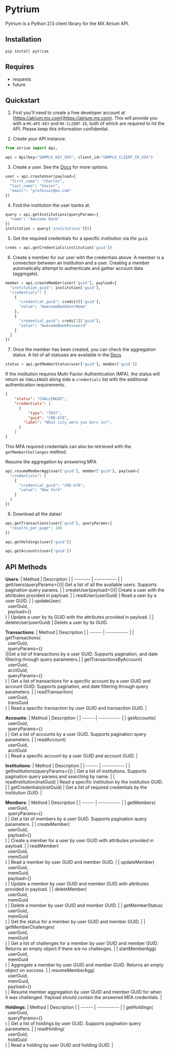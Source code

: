 Pytrium
=======

Pytrium is a Python 2/3 client library for the MX Atrium API.

## Installation
```
pip install pytrium
```

## Requires
 * requests
 * future

## Quickstart
1. First you'll need to create a free developer account at [https://atrium.mx.com](https://atrium.mx.com). This will provide you with a `MX-API-KEY` and `MX-CLIENT-ID`, both of which are required to hit the API. Please keep this information confidential.


2. Create your API instance.
  ```python
  from atrium import Api,

  api = Api(key="SAMPLE_KEY_XXX", client_id="SAMPLE_CLIENT_ID_XXX")
  ```


3. Create a user. See the [Docs](http://atrium.mx.com/documentation) for more options.
  ```python
  user = api.createUser(payload={
    "first_name": "Charles",
    "last_name": "Xavier",
    "email": "professor@mx.com"
  })
  ```

4. Find the institution the user banks at.
  ```python
  query = api.getInstitutions(queryParams={
    "name": "Awesome Bank"
  })
  institution = query['institutions'][0]
  ```

5. Get the required credentials for a specific institution via the `guid`.
  ```python
  creds = api.getCredentials(institution['guid'])
  ```

6. Create a member for our user with the credentials above. A member is a connection between an institution and a user. Creating a member automatically attempt to authenticate and gather account data (aggregate).
  ```python
  member = api.createMember(user['guid'], payload={
    "institution_guid": institution['guid'],
    "credentials": [
      {
        "credential_guid": creds[0]['guid'],
        "value": "AwesomeBankUserName"
      },
      {
        "credential_guid": creds[1]['guid'],
        "value": "AwesomeBankPassword"
      }
    ]
  })
  ```

7. Once the member has been created, you can check the aggregation status. A list of all statuses are available in the [Docs](http://atrium.mx.com/)
  ```python
  status = api.getMemberStatus(user['guid'], member['guid'])
  ```

  If the institution requires Multi-Factor Authentication (MFA), the status will return as `CHALLENGED` along side a `credentials` list  with the additional authentication requirements.

  ```json
  {
      "status": "CHALLENGED",
      "credentials": [
        {
            "type": "TEXT",
            "guid": "CRD-678",
          "label": "What city were you born in?",
        }
      ]
  }
  ```

  This MFA required credentials can also be retrieved with the `getMemberChallenges` method.

  Resume the aggregation by answering MFA

  ```python
  api.resumeMemberAgg(user['guid'], member['guid'], payload={
    "credentials": [
      {
        "credential_guid": "CRD-678",
        "value": "New York"
      }
    ]
  })
  ```

8. Download all the datas!
  ```python
  api.getTransactions(user['guid'], queryParams={
    "results_per_page": 100
  })

  api.getHoldings(user['guid'])

  api.getAccounts(user['guid'])
  ```


## API Methods

__Users__:
| Method | Description |
| -------- | ----------- |
| getUsers(queryParams={})| Get a list of all the available users. Supports pagination query params. |
| createUser(payload={})| Create a user with the attributes provided in payload. |
| readUser(userGuid) | Read a user by a user GUID. |
| updateUser(<br />&nbsp; userGuid,<br />&nbsp; payload={}<br />) | Update a user by its GUID with the attributes provided in payload. |
| deleteUser(userGuid) | Delete a user by its GUID.

__Transactions__:
| Method | Description |
| ------ | ----------- |
| getTransactions(<br />&nbsp; userGuid,<br />&nbsp; queryParams={}<br />)|Get a list of transactions by a user GUID. Supports pagination, and date filtering through query parameters.|
| getTransactionsByAccount(<br />&nbsp; userGuid,<br />&nbsp; acctGuid,<br />&nbsp; queryParams={}<br />) | Get a list of transactions for a specific account by a user GUID and account GUID. Supports pagination, and date filtering through query parameters.  |
| readTransaction(<br />&nbsp; userGuid, <br />&nbsp; transGuid<br />) | Read a specific transaction by user GUID and transaction GUID. |

__Accounts__:
| Method | Description |
| ------ | ----------- |
| getAccounts(<br />&nbsp; userGuid, <br />&nbsp; queryParams={}<br />) | Get a list of accounts by a user GUID. Supports pagination query parameters. |
| readAccount(<br />&nbsp; userGuid, <br />&nbsp; acctGuid<br />) | Read a specific account by a user GUID and account GUID. |

__Institutions__:
| Method | Description |
| ------ | ----------- |
| getInstitutions(queryParams={}) | Get a list of institutions. Supports pagination query params and searching by name.  |
| readInstitution(instGuid) | Read a specific institution by the institution GUID. |
| getCredentials(instGuid) | Get a list of required credentials by the institution GUID. |

__Members__:
| Method | Description |
| ------ | ----------- |
| getMembers(<br />&nbsp; userGuid, <br />&nbsp; queryParams={}<br />) | Get a list of members by a user GUID. Supports pagination query parameters. |
| createMember(<br />&nbsp; userGuid, <br />&nbsp; payload={}<br />) | Create a member for a user by user GUID with attributes provided in payload. |
| readMember(<br />&nbsp; userGuid, <br />&nbsp; memGuid<br />) | Read a member by user GUID and member GUID. |
| updateMember(<br />&nbsp; userGuid, <br />&nbsp; memGuid, <br />&nbsp; payload={}<br />) | Update a member by user GUID and member GUID with attributes provided in payload. |
| deleteMember(<br />&nbsp; userGuid, <br />&nbsp; memGuid<br />) | Delete a member by user GUID and member GUID. |
| getMemberStatus(<br />&nbsp; userGuid, <br />&nbsp; memGuid<br />) | Get the status for a member by user GUID and member GUID. |
| getMemberChallenges(<br />&nbsp; userGuid, <br />&nbsp; memGuid<br />) | Get a list of challenges for a member by user GUID and member GUID. Returns an empty object if there are no challenges. |
| startMemberAgg(<br />&nbsp; userGuid, <br />&nbsp; memGuid<br />) | Aggregate a member by user GUID and member GUID. Returns an empty object on success. |
| resumeMemberAgg(<br />&nbsp; userGuid, <br />&nbsp; memGuid, <br />&nbsp; payload={}<br />) | Resume member aggregation by user GUID and member GUID for when it was challenged. Payload should contain the answered MFA credentials.   |

__Holdings__:
| Method | Description |
| ------ | ----------- |
| getHoldings(<br />&nbsp; userGuid, <br />&nbsp; queryParams={}<br />) | Get a list of holdings by user GUID. Supports pagination query parameters. |
| readHolding(<br />&nbsp; userGuid, <br />&nbsp; holdGuid<br />) | Read a holding by user GUID and holding GUID. |
